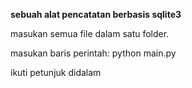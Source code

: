 **sebuah alat pencatatan berbasis sqlite3**

masukan semua file dalam satu folder.

masukan baris perintah: python main.py

ikuti petunjuk didalam
